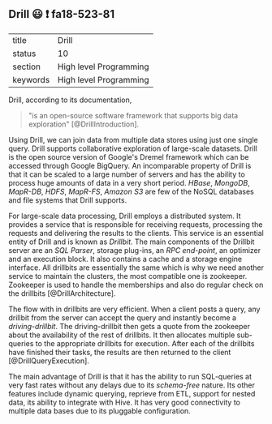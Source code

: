 ## Drill :smiley: :exclamation: fa18-523-81


|          |                        |
| -------- | ---------------------- |
| title    | Drill                  | 
| status   | 10                     |
| section  | High level Programming |
| keywords | High level Programming |

Drill, according to its documentation, 

> "is an open-source software framework that supports big data exploration" [@DrillIntroduction]. 

Using Drill, we can join data from multiple data stores using just one single query. Drill supports collaborative exploration of large-scale datasets. Drill is the open source version of Google's Dremel framework which can be accessed through Google BigQuery. An incomparable property of Drill is that it can be scaled to a large number of servers and has the ability to process huge amounts of data in a very short period. *HBase*, *MongoDB*, *MapR-DB*, *HDFS*, *MapR-FS*, *Amazon S3* are few of the NoSQL databases and file systems that Drill supports.

For large-scale data processing, Drill employs a distributed system. It provides a service that is responsible for receiving requests, processing the requests and delivering the results to the clients. This service is an essential entity of Drill and is known as *Drillbit*. The main components of the Drillbit server are an *SQL Parser*, storage plug-ins, an *RPC end-point*, an optimizer and an execution block. It also contains a cache and a storage engine interface. All drillbits are essentially the same which is why we need another service to maintain the clusters, the most compatible one is zookeeper. Zookeeper is used to handle the memberships and also do regular check on the drillbits [@DrillArchitecture]. 

The flow with in drillbits are very efficient. When a client posts a query, any drillbit from the server can accept the query and instantly become a *driving-drillbit*. The driving-drillbit then gets a quote from the zookeeper about the availability of the rest of drillbits. It then allocates multiple sub-queries to the appropriate drillbits for execution. After each of the drillbits have finished their tasks, the results are then returned to the client [@DrillQueryExecution].

The main advantage of Drill is that it has the ability to run SQL-queries at very fast rates without any delays due to its *schema-free* nature. Its other features include dynamic querying, reprieve from ETL, support for nested data, its ability to integrate with Hive. It has very good connectivity to multiple data bases due to its pluggable configuration.




